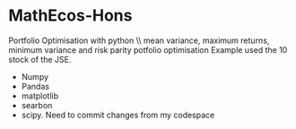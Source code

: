 # MathEcos-Hons
Portfolio Optimisation with python
\\\ mean variance, maximum returns, minimum variance and risk parity potfolio optimisation
Example used the 10 stock of the JSE.
- Numpy
- Pandas
- matplotlib
- searbon
- scipy.
Need to commit changes from my codespace
